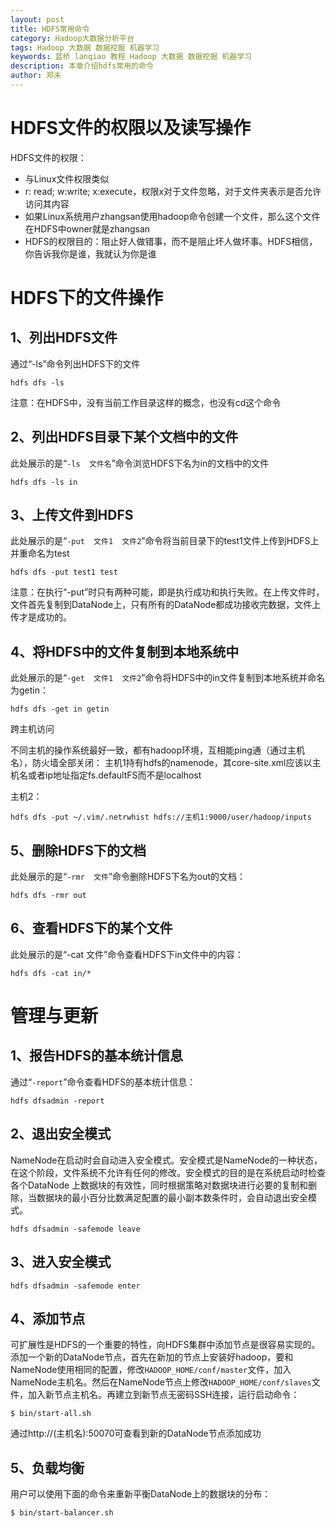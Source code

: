 ```yaml
---
layout: post
title: HDFS常用命令
category: Hadoop大数据分析平台
tags: Hadoop 大数据 数据挖掘 机器学习
keywords: 蓝桥 lanqiao 教程 Hadoop 大数据 数据挖掘 机器学习
description: 本章介绍hdfs常用的命令
author: 郑未
---
```


# HDFS文件的权限以及读写操作

HDFS文件的权限：
- 与Linux文件权限类似
- r: read; w:write; x:execute，权限x对于文件忽略，对于文件夹表示是否允许访问其内容
- 如果Linux系统用户zhangsan使用hadoop命令创建一个文件，那么这个文件在HDFS中owner就是zhangsan
- HDFS的权限目的：阻止好人做错事，而不是阻止坏人做坏事。HDFS相信，你告诉我你是谁，我就认为你是谁

# HDFS下的文件操作

## 1、列出HDFS文件

通过“-ls”命令列出HDFS下的文件

    hdfs dfs -ls

注意：在HDFS中，没有当前工作目录这样的概念，也没有cd这个命令

## 2、列出HDFS目录下某个文档中的文件

此处展示的是“`-ls  文件名`”命令浏览HDFS下名为in的文档中的文件

    hdfs dfs -ls in

## 3、上传文件到HDFS

此处展示的是“`-put  文件1  文件2`”命令将当前目录下的test1文件上传到HDFS上并重命名为test

    hdfs dfs -put test1 test

注意：在执行“-put”时只有两种可能，即是执行成功和执行失败。在上传文件时，文件首先复制到DataNode上，只有所有的DataNode都成功接收完数据，文件上传才是成功的。

## 4、将HDFS中的文件复制到本地系统中

此处展示的是“`-get  文件1  文件2`”命令将HDFS中的in文件复制到本地系统并命名为getin：

    hdfs dfs -get in getin

跨主机访问

不同主机的操作系统最好一致，都有hadoop环境，互相能ping通（通过主机名），防火墙全部关闭：
主机1持有hdfs的namenode，其core-site.xml应该以主机名或者ip地址指定fs.defaultFS而不是localhost

主机2：

    hdfs dfs -put ~/.vim/.netrwhist hdfs://主机1:9000/user/hadoop/inputs


## 5、删除HDFS下的文档

此处展示的是“`-rmr  文件`”命令删除HDFS下名为out的文档：

    hdfs dfs -rmr out

## 6、查看HDFS下的某个文件

此处展示的是“-cat  文件”命令查看HDFS下in文件中的内容：

    hdfs dfs -cat in/*

# 管理与更新

## 1、报告HDFS的基本统计信息

通过“`-report`”命令查看HDFS的基本统计信息：

    hdfs dfsadmin -report

## 2、退出安全模式

NameNode在启动时会自动进入安全模式。安全模式是NameNode的一种状态，在这个阶段，文件系统不允许有任何的修改。安全模式的目的是在系统启动时检查各个DataNode
上数据块的有效性，同时根据策略对数据块进行必要的复制和删除，当数据块的最小百分比数满足配置的最小副本数条件时，会自动退出安全模式。

    hdfs dfsadmin -safemode leave

## 3、进入安全模式

    hdfs dfsadmin -safemode enter

## 4、添加节点

可扩展性是HDFS的一个重要的特性，向HDFS集群中添加节点是很容易实现的。添加一个新的DataNode节点，首先在新加的节点上安装好hadoop，要和NameNode使用相同的配置，修改`HADOOP_HOME/conf/master`文件，加入NameNode主机名。然后在NameNode节点上修改`HADOOP_HOME/conf/slaves`文件，加入新节点主机名。再建立到新节点无密码SSH连接，运行启动命令：

    $ bin/start-all.sh

通过http://(主机名):50070可查看到新的DataNode节点添加成功

## 5、负载均衡

用户可以使用下面的命令来重新平衡DataNode上的数据块的分布：

    $ bin/start-balancer.sh